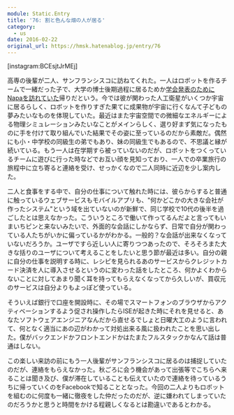 ```yaml
---
module: Static.Entry
title: '76: 割と色んな畑の人が居る'
category:
  - us
date: 2016-02-22
original_url: https://hmsk.hatenablog.jp/entry/76
---
```


[instagram:BCEsjtJrMEj]

高専の後輩が二人、サンフランシスコに訪ねてくれた。一人はロボットを作るチームで一緒だった子で、大学の博士後期過程に居るためか[学会発表のためにNapaを訪れていた](http://www.space-flight.org/docs/2016_winter/2016_winter.html)帰りだという。今では彼が関わった人工衛星がいくつか宇宙に居るらしく、ロボットを作りすぎた果てに成果物が宇宙に行くなんて子どもの夢みたいなものを体現していた。最近はまた宇宙空間での微細なエネルギーによる物理シミュレーションみたいなことがメインらしく、選り好まず気になったものに手を付けて取り組んでいた結果でその姿に至っているのだから素敵だ。偶然にも小・中学校の同級生の弟でもあり、妹の同級生でもあるので、不思議と縁が続いている。もう一人は在学期すら被っていないのだが、ロボットをつくっているチームに遊びに行った時などでお互い顔を見知っており、一人での卒業旅行の旅程中に立ち寄ると連絡を受け、せっかくなので二人同時に近辺を少し案内した。

二人と食事をする中で、自分の仕事について触れた時には、彼らからすると普通に触っているウェブサービスもモバイルアプリも、"何かどこかの大きな会社が作ったシステム"という域を出ていないのが新鮮で、同じ学校で10代の後半を過ごしたとは思えなかった。こういうところで働いて作ってるんだよと言ってもいまいちピンと来ないみたいで、外面的な会話にしかならず、日常で自分が関わっている人たちがいかに偏っているかがわかる。一般的？な会話が出来なくなっていないだろうか。ユーザですら近しい人に寄りつつあったので、そろそろまた大きな括りのユーザについて考えることをしたいと思う節が最近は多い。自分の親に自分の仕事を説明する時に、レシピを見られるあのサービスからクレジットカード決済を人に導入させるというのに変わった話をしたところ、何かよくわからないことに対してあまり聞く耳を持ってもらえなくなってから久しいが、買収元のサービスは自分よりもよっぽど使っている。

そういえば銀行で口座を開設時に、その場でスマートフォンのブラウザからアクティベーションするよう促され操作したらISEが起きた時にそれを見せると、あなたソフトウェアエンジニアなんだから直せるでしょと日曜大工のように言われて、何となく適当にあの辺がわかって対処出来る風に扱われたことを思い出した。僕がバックエンドかフロントエンドかはたまたフルスタックかなんて話は普通はしない。

この楽しい来訪の前にもう一人後輩がサンフランシスコに居るのは捕捉していたのだが、連絡をもらえなかった。秋ごろに会う機会があって出張等でこちらへ来ることは聞き及び、僕が滞在していることも伝えていたので連絡を待っているうちに帰っていくのをFacebookで知ることとなった。今回の二人よりもロボットを組むのに何度も一緒に徹夜をした仲だったのだが、逆に嫌われてしまっていたのだろうかと思うと時間をかける程親しくなるとは勘違いであるとわかる。
